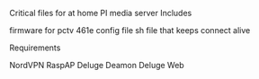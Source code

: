 Critical files for at home PI media server
Includes


firmware for pctv 461e
config file
sh file that keeps connect alive

Requirements

NordVPN
RaspAP
Deluge Deamon
Deluge Web
